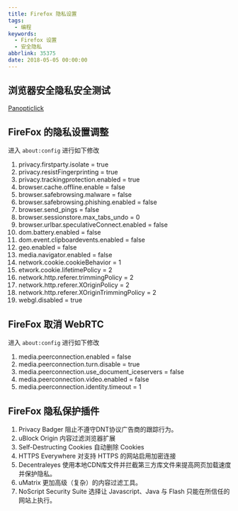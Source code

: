```yaml
---
title: Firefox 隐私设置
tags:
  - 编程
keywords:
  - Firefox 设置
  - 安全隐私
abbrlink: 35375
date: 2018-05-05 00:00:00
---
```


## 浏览器安全隐私安全测试
[Panopticlick](https://panopticlick.eff.org/)

## FireFox 的隐私设置调整
进入 `about:config` 进行如下修改
1. privacy.firstparty.isolate = true
2. privacy.resistFingerprinting = true
3. privacy.trackingprotection.enabled = true
4. browser.cache.offline.enable = false
5. browser.safebrowsing.malware = false
6. browser.safebrowsing.phishing.enabled = false
7. browser.send_pings = false
8. browser.sessionstore.max_tabs_undo = 0
9. browser.urlbar.speculativeConnect.enabled = false
10. dom.battery.enabled = false
11. dom.event.clipboardevents.enabled = false
12. geo.enabled = false
13. media.navigator.enabled = false
14. network.cookie.cookieBehavior = 1
15. etwork.cookie.lifetimePolicy = 2
16. network.http.referer.trimmingPolicy = 2
17. network.http.referer.XOriginPolicy = 2
18. network.http.referer.XOriginTrimmingPolicy = 2
19. webgl.disabled = true

## FireFox 取消 WebRTC
进入 `about:config` 进行如下修改
1. media.peerconnection.enabled = false
2. media.peerconnection.turn.disable = true
3. media.peerconnection.use_document_iceservers = false
4. media.peerconnection.video.enabled = false
5. media.peerconnection.identity.timeout = 1

## FireFox 隐私保护插件
1. Privacy Badger 阻止不遵守DNT协议广告商的跟踪行为。
2. uBlock Origin 内容过滤浏览器扩展
3. Self-Destructing Cookies 自动删除 Cookies
4. HTTPS Everywhere 对支持 HTTPS 的网站启用加密连接
5. Decentraleyes 使用本地CDN库文件并拦截第三方库文件来提高网页加载速度并保护隐私。
6. uMatrix 更加高级（复杂）的内容过滤工具。
7. NoScript Security Suite 选择让 Javascript、Java 与 Flash 只能在所信任的网站上执行。